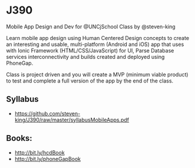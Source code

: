 # J390
Mobile App Design and Dev for @UNCjSchool Class by @steven-king


Learn mobile app design using Human Centered Design concepts to create an interesting and usable, multi-platform (Android and iOS) app that uses with Ionic Framework (HTML/CSS/JavaScript) for UI, Parse Database services interconnectivity and builds created and deployed using PhoneGap.

Class is project driven and you will create a MVP (minimum viable product) to test and complete a full version of the app by the end of the class.
## Syllabus
* https://github.com/steven-king/J390/raw/master/syllabusMobileApps.pdf

## Books:
* http://bit.ly/hcdBook
* http://bit.ly/phoneGapBook

